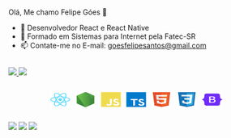 ### 
Olá, Me chamo Felipe Góes 👋

- 🔭 Desenvolvedor React e React Native
- 🌱 Formado em Sistemas para Internet pela Fatec-SR
- 📫 Contate-me no E-mail: goesfelipesantos@gmail.com

##


<div>
  <a href="https://github.com/ffelipegoes">
  <img height="160em" src="https://github-readme-stats.vercel.app/api?username=ffelipegoes&show_icons=true&theme=dark&include_all_commits=true&count_private=true"/>
  <img height="160em" src="https://github-readme-stats.vercel.app/api/top-langs/?username=ffelipegoes&layout=compact&langs_count=7&theme=dark"/>
</div>

##

<div style="display: flex; justify-content: center; align-items: center; gap: 10px;">
  <img alt="Icon-React" height="30" width="40" src="https://raw.githubusercontent.com/devicons/devicon/master/icons/react/react-original.svg">
  <img alt="Icon-NodeJs" height="30" width="40" src="https://raw.githubusercontent.com/devicons/devicon/master/icons/nodejs/nodejs-original.svg">
  <img alt="Icon-Js" height="30" width="40" src="https://raw.githubusercontent.com/devicons/devicon/master/icons/javascript/javascript-plain.svg">
  <img alt="Icon-TypeScript" height="30" width="40" src="https://raw.githubusercontent.com/devicons/devicon/master/icons/typescript/typescript-original.svg">
  <img alt="Icon-HTML" height="30" width="40" src="https://raw.githubusercontent.com/devicons/devicon/master/icons/html5/html5-original.svg">
  <img alt="Icon-CSS" height="30" width="40" src="https://raw.githubusercontent.com/devicons/devicon/master/icons/css3/css3-original.svg">
  <img alt="Icon-Bootstrap" height="30" width="40" src="https://raw.githubusercontent.com/devicons/devicon/master/icons/bootstrap/bootstrap-plain.svg">
</div>

##




          
<div> 
  <a href="https://instagram.com/fe.goess" target="_blank"><img src="https://img.shields.io/badge/-Instagram-%23E4405F?style=for-the-badge&logo=instagram&logoColor=white"></a>
  <a href="mailto:goesfelipesantos@gmail.com" target="_blank"><img src="https://img.shields.io/badge/-Gmail-%23333?style=for-the-badge&logo=gmail&logoColor=white"></a>
  <a href="https://www.linkedin.com/in/fgsfelipe" target="_blank"><img src="https://img.shields.io/badge/-LinkedIn-%230077B5?style=for-the-badge&logo=linkedin&logoColor=white"></a>
</div>
